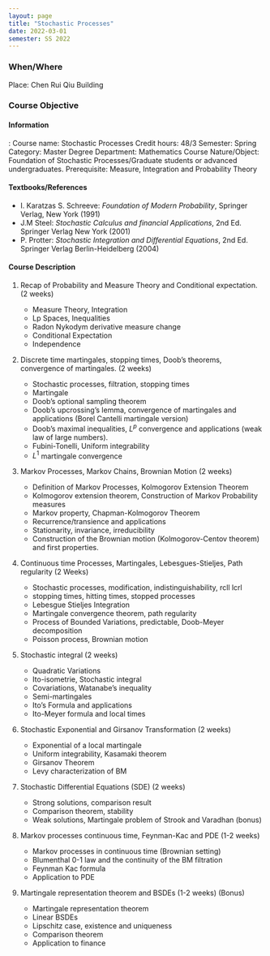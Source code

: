 ```yaml
---
layout: page
title: "Stochastic Processes"
date: 2022-03-01
semester: SS 2022
---
```

### When/Where


Place: Chen Rui Qiu Building


### Course Objective

#### Information
	
:   Course name: Stochastic Processes
    Credit hours: 48/3
    Semester: Spring
    Category: Master Degree
    Department: Mathematics
    Course Nature/Object: Foundation of Stochastic Processes/Graduate students or advanced undergraduates.
    Prerequisite: Measure, Integration and Probability Theory

#### Textbooks/References

* I. Karatzas S. Schreeve: *Foundation of Modern Probability*, Springer Verlag, New York (1991)
* J.M Steel: *Stochastic Calculus and financial Applications*, 2nd Ed. Springer Verlag New York (2001)
* P. Protter: *Stochastic Integration and Differential Equations*, 2nd Ed. Springer Verlag Berlin-Heidelberg (2004)

#### Course Description

1. Recap of Probability and Measure Theory and Conditional expectation. (2 weeks)
    * Measure Theory, Integration
    * Lp Spaces, Inequalities
    * Radon Nykodym derivative measure change
    * Conditional Expectation
    * Independence

2. Discrete time martingales, stopping times, Doob’s theorems, convergence of martingales. (2 weeks)
    * Stochastic processes, filtration, stopping times
    * Martingale
    * Doob’s optional sampling theorem
    * Doob’s upcrossing’s lemma, convergence of martingales and applications (Borel Cantelli martingale version)
    * Doob’s maximal inequalities, $L^p$ convergence and applications (weak law of large numbers).
    * Fubini-Tonelli, Uniform integrability
    * $L^1$ martingale convergence 

3. Markov Processes, Markov Chains, Brownian Motion (2 weeks)
    * Definition of Markov Processes, Kolmogorov Extension Theorem
    * Kolmogorov extension theorem, Construction of Markov Probability measures
    * Markov property, Chapman-Kolmogorov Theorem
    * Recurrence/transience and applications
    * Stationarity, invariance, irreducibility
    * Construction of the Brownian motion (Kolmogorov-Centov theorem) and first properties.

4. Continuous time Processes, Martingales, Lebesgues-Stieljes, Path regularity (2 Weeks)
    * Stochastic processes, modification, indistinguishability, rcll lcrl
    * stopping times, hitting times, stopped processes
    * Lebesgue Stieljes Integration
    * Martingale convergence theorem, path regularity
    * Process of Bounded Variations, predictable, Doob-Meyer decomposition
    * Poisson process, Brownian motion

5. Stochastic integral (2 weeks)
    * Quadratic Variations
    * Ito-isometrie, Stochastic integral
    * Covariations, Watanabe’s inequality
    * Semi-martingales
    * Ito’s Formula and applications
    * Ito-Meyer formula and local times

6. Stochastic Exponential and Girsanov Transformation (2 weeks)
    * Exponential of a local martingale
    * Uniform integrability, Kasamaki theorem
    * Girsanov Theorem
    * Levy characterization of BM

7. Stochastic Differential Equations (SDE) (2 weeks)
    * Strong solutions, comparison result
    * Comparison theorem, stability
    * Weak solutions, Martingale problem of Strook and Varadhan (bonus)

8. Markov processes continuous time, Feynman-Kac and PDE (1-2 weeks)
    * Markov processes in continuous time (Brownian setting)
    * Blumenthal 0-1 law and the continuity of the BM filtration
    * Feynman Kac formula
    * Application to PDE

9. Martingale representation theorem and BSDEs (1-2 weeks) (Bonus)
    * Martingale representation theorem
    * Linear BSDEs
    * Lipschitz case, existence and uniqueness
    * Comparison theorem
    * Application to finance

